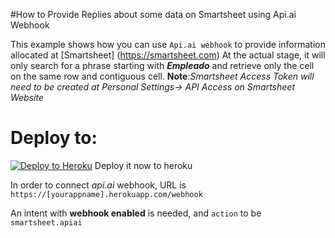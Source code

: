 #How to Provide Replies about some data on Smartsheet using Api.ai Webhook

This example shows how you can use `Api.ai webhook` to provide information allocated at [Smartsheet] (https://smartsheet.com)
At the actual stage, it will only search for a phrase starting with **_Empleado_** and retrieve only the cell on the same row and contiguous cell.
**Note**:*Smartsheet Access Token will need to be created at Personal Settings-> API Access on Smartsheet Website*
# Deploy to:
[![Deploy to Heroku](https://www.herokucdn.com/deploy/button.svg)](https://heroku.com/deploy)
Deploy it now to heroku

In order to connect *api.ai* webhook, URL is `https://[yourappname].herokuapp.com/webhook`

An intent with **webhook enabled** is needed, and `action` to be `smartsheet.apiai`
